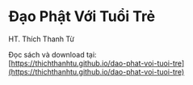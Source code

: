 # Đạo Phật Với Tuổi Trẻ

HT. Thích Thanh Từ

Đọc sách và download tại:  
[https://thichthanhtu.github.io/dao-phat-voi-tuoi-tre](https://thichthanhtu.github.io/dao-phat-voi-tuoi-tre)
